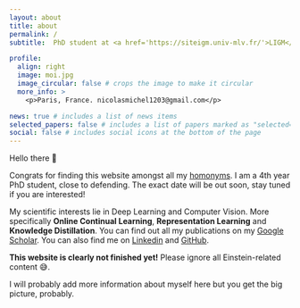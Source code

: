 ```yaml
---
layout: about
title: about
permalink: /
subtitle:  PhD student at <a href='https://siteigm.univ-mlv.fr/'>LIGM</a>, <a href='https://www.univ-gustave-eiffel.fr/'>Université Gustave Eiffel</a>.

profile:
  align: right
  image: moi.jpg
  image_circular: false # crops the image to make it circular
  more_info: >
    <p>Paris, France. nicolasmichel1203@gmail.com</p>

news: true # includes a list of news items
selected_papers: false # includes a list of papers marked as "selected={true}"
social: false # includes social icons at the bottom of the page
---
```


Hello there :wave:

Congrats for finding this website amongst all my [homonyms](https://scholar.google.com/scholar?q=nicolas%20michel&btnG=Search&as_sdt=800000000001&as_sdtp=on). I am a 4th year PhD student, close to defending. The exact date will be out soon, stay tuned if you are interested!

My scientific interests lie in Deep Learning and Computer Vision. More specifically **Online Continual Learning**, **Representation Learning** and **Knowledge Distillation**. You can find out all my publications on my [Google Scholar](https://scholar.google.com/citations?user=OyXkV0QAAAAJ&hl=en&scioq=nicolas+michel). You can also find me on [Linkedin](https://www.linkedin.com/in/nicolas-michel-4166b7113/) and [GitHub](https://github.com/Nicolas1203).

**This website is clearly not finished yet!** Please ignore all Einstein-related content :sweat_smile:.

I will probably add more information about myself here but you get the big picture, probably.